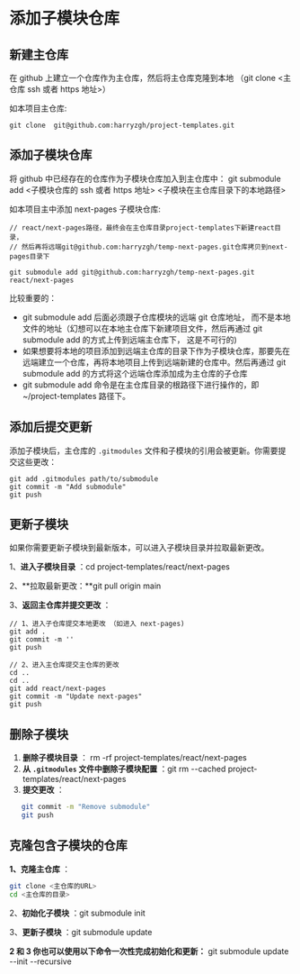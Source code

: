 # 添加子模块仓库

## 新建主仓库

在 github 上建立一个仓库作为主仓库，然后将主仓库克隆到本地 （git clone <主仓库 ssh 或者 https 地址>）

如本项目主仓库:

```
git clone  git@github.com:harryzgh/project-templates.git
```

## 添加子模块仓库

将 github 中已经存在的仓库作为子模块仓库加入到主仓库中： git submodule add <子模块仓库的 ssh 或者 https 地址> <子模块在主仓库目录下的本地路径>

如本项目主中添加 next-pages 子模块仓库:

```
// react/next-pages路径，最终会在主仓库目录project-templates下新建react目录，
// 然后再将远端git@github.com:harryzgh/temp-next-pages.git仓库拷贝到next-pages目录下

git submodule add git@github.com:harryzgh/temp-next-pages.git react/next-pages
```

比较重要的：

- git submodule add 后面必须跟子仓库模块的远端 git 仓库地址， 而不是本地文件的地址（幻想可以在本地主仓库下新建项目文件，然后再通过 git submodule add 的方式上传到远端主仓库下， 这是不可行的)
- 如果想要将本地的项目添加到远端主仓库的目录下作为子模块仓库，那要先在远端建立一个仓库，再将本地项目上传到远端新建的仓库中。然后再通过 git submodule add 的方式将这个远端仓库添加成为主仓库的子仓库
- git submodule add 命令是在主仓库目录的根路径下进行操作的，即 ~/project-templates 路径下。

## 添加后提交更新

添加子模块后，主仓库的 `.gitmodules` 文件和子模块的引用会被更新。你需要提交这些更改：

```
git add .gitmodules path/to/submodule
git commit -m "Add submodule"
git push
```

## 更新子模块

如果你需要更新子模块到最新版本，可以进入子模块目录并拉取最新更改。

1、**进入子模块目录** ：cd project-templates/react/next-pages

2、**拉取最新更改：**git pull origin main

3、**返回主仓库并提交更改** ：

```
// 1、进入子仓库提交本地更改 （如进入 next-pages)
git add .
git commit -m ''
git push

// 2、进入主仓库提交主仓库的更改
cd ..
cd ..
git add react/next-pages
git commit -m "Update next-pages"
git push
```

## 删除子模块

1. **删除子模块目录** ： rm -rf project-templates/react/next-pages
2. **从 `.gitmodules` 文件中删除子模块配置** ：git rm --cached project-templates/react/next-pages
3. **提交更改** ：

```bash
   git commit -m "Remove submodule"
   git push
```

## 克隆包含子模块的仓库

**1、克隆主仓库** ：

```bash
git clone <主仓库的URL>
cd <主仓库的目录>
```

2、**初始化子模块** ：git submodule init

3、**更新子模块** ：git submodule update

**2 和 3 你也可以使用以下命令一次性完成初始化和更新：** git submodule update --init --recursive
